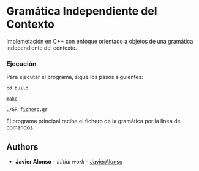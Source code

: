 # Gramática Independiente del Contexto

Implemetación en C++ con enfoque orientado a objetos de una gramática independiente del contexto.


### Ejecución

Para ejecutar el programa, sigue los pasos siguientes:

```
cd build
```
```
make
```
```
./GR fichero.gr
```

El programa principal recibe el fichero de la gramática por la línea de comandos.

## Authors

* **Javier Alonso** - *Initial work* - [JavierAlonso](https://github.com/Javier-Alonso)


